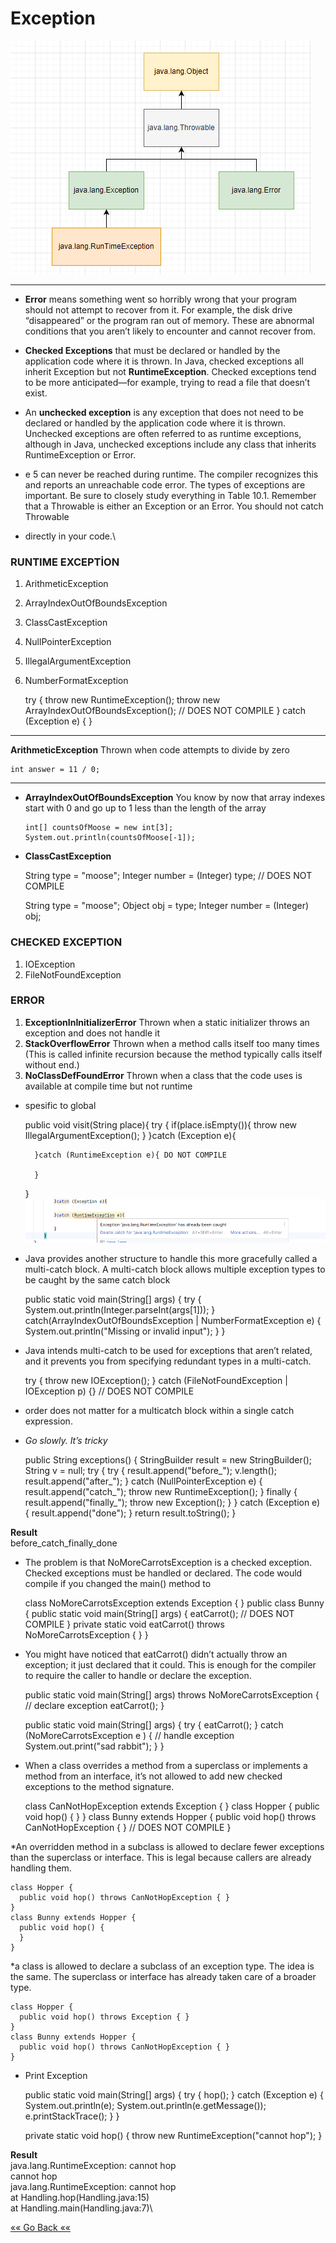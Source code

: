 # Exception

![img.png](images/img.png)
***

* **Error** means something went so horribly wrong that your
  program should not attempt to recover from it. For example,
  the disk drive “disappeared” or the program ran out of
  memory. These are abnormal conditions that you aren’t likely
  to encounter and cannot recover from.
* **Checked Exceptions** that must be declared or
  handled by the application code where it is thrown. In Java,
  checked exceptions all inherit Exception but not
  **RuntimeException**. Checked exceptions tend to be more
  anticipated—for example, trying to read a file that doesn’t exist.
* An **unchecked exception** is any exception that does not need to
  be declared or handled by the application code where it is
  thrown. Unchecked exceptions are often referred to as runtime
  exceptions, although in Java, unchecked exceptions include any
  class that inherits RuntimeException or Error.

* e 5 can never be reached
  during runtime. The compiler recognizes this and reports an
  unreachable code error.
  The types of exceptions are important. Be sure to closely study
  everything in Table 10.1. Remember that a Throwable is either
  an Exception or an Error. You should not catch Throwable
* 
  directly in your code.\
### RUNTIME EXCEPTİON
1) ArithmeticException
2) ArrayIndexOutOfBoundsException
3) ClassCastException
4) NullPointerException
5) IllegalArgumentException
6) NumberFormatException



    try {
      throw new RuntimeException();
      throw new ArrayIndexOutOfBoundsException(); // DOES NOT   COMPILE
    } catch (Exception e) {
    }
***
**ArithmeticException** Thrown when code attempts to divide by
  zero
  


    int answer = 11 / 0;
***

* **ArrayIndexOutOfBoundsException** You know by now that array indexes start with 0 and go up to 1
  less than the length of the array

      int[] countsOfMoose = new int[3];
      System.out.println(countsOfMoose[-1]);
* **ClassCastException**





    String type = "moose";
    Integer number = (Integer) type; // DOES NOT COMPILE

    String type = "moose";
    Object obj = type;
    Integer number = (Integer) obj;

### CHECKED EXCEPTION
1) IOException
2) FileNotFoundException

### ERROR
1) **ExceptionInInitializerError** Thrown when a static initializer
   throws an exception and does not handle it
2) **StackOverflowError** Thrown when a method calls itself too
   many times (This is called infinite recursion because the
   method typically calls itself without end.)
3) **NoClassDefFoundError** Thrown when a class that the code uses
   is available at compile time but not runtime

* spesific to global


    public void visit(String place){
      try {
        if(place.isEmpty()){
          throw new IllegalArgumentException(); 
      }
      }catch (Exception e){

        }catch (RuntimeException e){ DO NOT COMPILE
            
        }
  }
![img.png](img.png)


* Java provides another structure
  to handle this more gracefully called a multi-catch block. A
  multi-catch block allows multiple exception types to be caught
  by the same catch block


    public static void main(String[] args) {
      try {
        System.out.println(Integer.parseInt(args[1])); 
      } catch(ArrayIndexOutOfBoundsException | NumberFormatException e) {
        System.out.println("Missing or invalid input");
      }
    }
* Java intends multi-catch to be used for exceptions that aren’t
  related, and it prevents you from specifying redundant types in
  a multi-catch.


  
    try {
      throw new IOException();
    } catch (FileNotFoundException | IOException p) {} // DOES NOT COMPILE
* order does not matter for a multicatch block within a single catch expression.



* *Go slowly. It’s tricky*


    public String exceptions() {
      StringBuilder result = new StringBuilder();
      String v = null;
      try {
        try {
          result.append("before_");
          v.length();
          result.append("after_");
        } catch (NullPointerException e) {
            result.append("catch_");
            throw new RuntimeException();
        } finally {
          result.append("finally_");
          throw new Exception();
          }
      } catch (Exception e) {
        result.append("done");
      }
      return result.toString();
    }

**Result**\
before_catch_finally_done 

* The problem is that NoMoreCarrotsException is a checked
  exception. Checked exceptions must be handled or declared.
  The code would compile if you changed the main() method to

    
    class NoMoreCarrotsException extends Exception {
    }
    public class Bunny {
      public static void main(String[] args) {
        eatCarrot(); // DOES NOT COMPILE
      }
      private static void eatCarrot() throws NoMoreCarrotsException {
      }
    }

* You might have noticed that eatCarrot() didn’t actually throw
  an exception; it just declared that it could. This is enough for
  the compiler to require the caller to handle or declare the
  exception.


    public static void main(String[] args) throws NoMoreCarrotsException { 
      // declare exception
      eatCarrot();
    }
  
    public static void main(String[] args) {
      try {
        eatCarrot();
      } catch (NoMoreCarrotsException e ) { // handle exception
        System.out.print("sad rabbit");
      }
    }


* When a class overrides a method from a superclass
  or implements a method from an interface, it’s not allowed to
  add new checked exceptions to the method signature.


    class CanNotHopException extends Exception {
    }
    class Hopper {
      public void hop() { }
    }
    class Bunny extends Hopper {
      public void hop() throws CanNotHopException { } // DOES NOT COMPILE
    }


*An overridden method in a subclass is allowed to declare fewer
exceptions than the superclass or interface. This is legal
because callers are already handling them.



    class Hopper {
      public void hop() throws CanNotHopException { }
    }
    class Bunny extends Hopper {
      public void hop() {
      }
    }

*a class is allowed to declare a subclass of an
exception type. The idea is the same. The superclass or
interface has already taken care of a broader type.


    class Hopper {
      public void hop() throws Exception { }
    }
    class Bunny extends Hopper {  
      public void hop() throws CanNotHopException { }
    }

* Print Exception

    
    public static void main(String[] args) {
      try {
        hop();
      } catch (Exception e) {
        System.out.println(e);
        System.out.println(e.getMessage());
        e.printStackTrace();
      }
    }
    
    private static void hop() {
      throw new RuntimeException("cannot hop");
    }

**Result**\
java.lang.RuntimeException: cannot hop \
cannot hop\
java.lang.RuntimeException: cannot hop\
at Handling.hop(Handling.java:15)\
at Handling.main(Handling.java:7)\


[«« Go Back ««](https://github.com/MedetHasanUgurlu/Oracle-Certification) 
